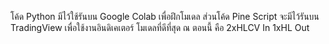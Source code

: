 โค้ด Python มีไว้ใช้รันบน Google Colab เพื่อฝึกโมเดล
ส่วนโค้ด Pine Script จะมีไว้รันบน TradingView เพื่อใช้งานอินดิเคเตอร์
โมเดลที่ดีที่สุด ณ ตอนนี้ คือ 2xHLCV In 1xHL Out
